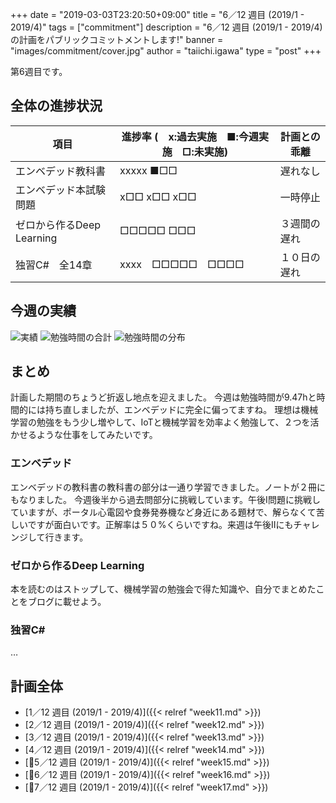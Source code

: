 +++
date = "2019-03-03T23:20:50+09:00"
title = "6／12 週目 (2019/1 - 2019/4)"
tags = ["commitment"]
description = "6／12 週目 (2019/1 - 2019/4)の計画をパブリックコミットメントします!"
banner = "images/commitment/cover.jpg"
author = "taiichi.igawa"
type = "post"
+++

第6週目です。  

<!-- more -->

## 全体の進捗状況

| 項目                  | 進捗率 (　x:過去実施　■:今週実施　□:未実施) | 計画との乖離 |
|---------------------|----------------------------|--------|
| エンベデッド教科書           | xxxxx ■□□                  | 遅れなし   |
| エンベデッド本試験問題         | x□□ x□□ x□□                | 一時停止   |
| ゼロから作るDeep Learning | □□□□□ □□□                  | ３週間の遅れ |
| 独習C\#　全14章          | xxxx　□□□□□　□□□□            | １０日の遅れ |

## 今週の実績
![実績](/images/commitment/week16/week16_done.JPG)
![勉強時間の合計](/images/commitment/week16/week16_circle.png)
![勉強時間の分布](/images/commitment/week16/week16_chart.png)

## まとめ
計画した期間のちょうど折返し地点を迎えました。
今週は勉強時間が9.47hと時間的には持ち直しましたが、エンベデッドに完全に偏ってますね。
理想は機械学習の勉強をもう少し増やして、IoTと機械学習を効率よく勉強して、２つを活かせるような仕事をしてみたいです。

### エンベデッド
エンベデッドの教科書の教科書の部分は一通り学習できました。ノートが２冊にもなりました。
今週後半から過去問部分に挑戦しています。午後I問題に挑戦していますが、ポータル心電図や食券発券機など身近にある題材で、解らなくて苦しいですが面白いです。正解率は５０%くらいですね。来週は午後IIにもチャレンジして行きます。

### ゼロから作るDeep Learning
本を読むのはストップして、機械学習の勉強会で得た知識や、自分でまとめたことをブログに載せよう。

### 独習C\#
…

## 計画全体
* [1／12 週目 (2019/1 - 2019/4)]({{< relref "week11.md" >}})
* [2／12 週目 (2019/1 - 2019/4)]({{< relref "week12.md" >}})
* [3／12 週目 (2019/1 - 2019/4)]({{< relref "week13.md" >}})
* [4／12 週目 (2019/1 - 2019/4)]({{< relref "week14.md" >}})
* [5／12 週目 (2019/1 - 2019/4)]({{< relref "week15.md" >}})
* [6／12 週目 (2019/1 - 2019/4)]({{< relref "week16.md" >}})
* [7／12 週目 (2019/1 - 2019/4)]({{< relref "week17.md" >}})
